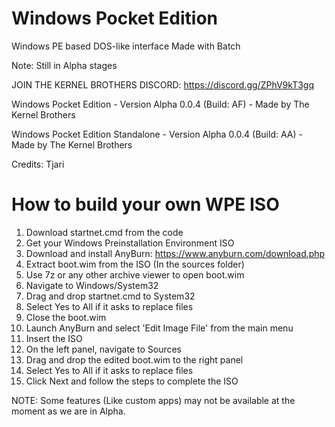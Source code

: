 # Windows Pocket Edition
Windows PE based DOS-like interface
Made with Batch

Note: Still in Alpha stages

JOIN THE KERNEL BROTHERS DISCORD: https://discord.gg/ZPhV9kT3gq


Windows Pocket Edition - Version Alpha 0.0.4 (Build: AF) - Made by The Kernel Brothers

Windows Pocket Edition Standalone - Version Alpha 0.0.4 (Build: AA) - Made by The Kernel Brothers

Credits: Tjari

# How to build your own WPE ISO

1) Download startnet.cmd from the code
2) Get your Windows Preinstallation Environment ISO
3) Download and install AnyBurn: https://www.anyburn.com/download.php
4) Extract boot.wim from the ISO (In the sources folder)
5) Use 7z or any other archive viewer to open boot.wim
6) Navigate to Windows/System32
7) Drag and drop startnet.cmd to System32
8) Select Yes to All if it asks to replace files
9) Close the boot.wim
10) Launch AnyBurn and select 'Edit Image File' from the main menu
11) Insert the ISO
12) On the left panel, navigate to Sources
13) Drag and drop the edited boot.wim to the right panel
14) Select Yes to All if it asks to replace files
15) Click Next and follow the steps to complete the ISO

NOTE: Some features (Like custom apps) may not be available at the moment as we are in Alpha.
